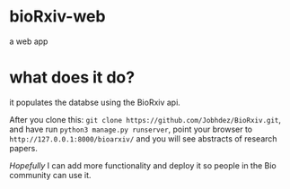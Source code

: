 # bioRxiv-web
a web app 

# what does it do?
it populates the databse using the BioRxiv api.

After you clone this: `git clone https://github.com/Jobhdez/BioRxiv.git`, and have run `python3 manage.py runserver`, point your browser to `http://127.0.0.1:8000/bioarxiv/` and you will see abstracts of research papers. 

*Hopefully* I can add more functionality and deploy it so people in the Bio community can use it.
